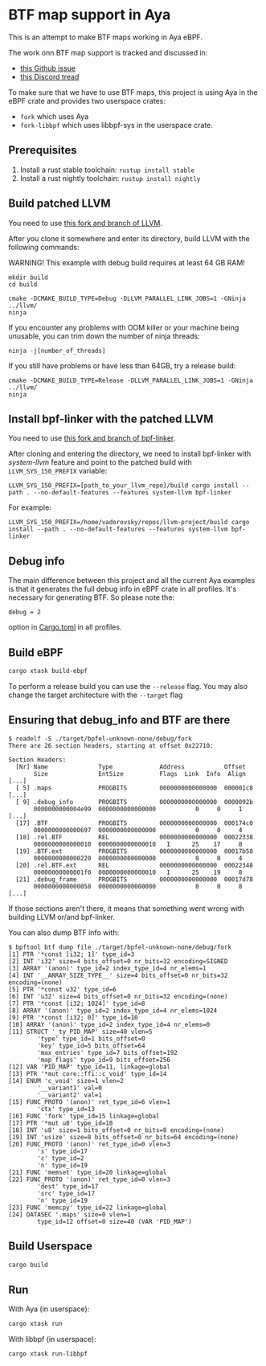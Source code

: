 # BTF map support in Aya

This is an attempt to make BTF maps working in Aya eBPF.

The work onn BTF map support is tracked and discussed in:

* [this Github issue](https://github.com/aya-rs/aya/issues/351)
* [this Discord tread](https://discord.com/channels/855676609003651072/1026937450624450652)

To make sure that we have to use BTF maps, this project is using Aya in the
eBPF crate and provides two userspace crates:

* `fork` which uses Aya
* `fork-libbpf` which uses libbpf-sys in the userspace crate.

## Prerequisites

1. Install a rust stable toolchain: `rustup install stable`
1. Install a rust nightly toolchain: `rustup install nightly`

## Build patched LLVM

You need to use [this fork and branch of LLVM](https://github.com/dave-tucker/llvm-project/tree/btfdebug-segfault).

After you clone it somewhere and enter its directory, build LLVM with the
following commands:

WARNING! This example with debug build requires at least 64 GB RAM!

```
mkdir build
cd build

cmake -DCMAKE_BUILD_TYPE=Debug -DLLVM_PARALLEL_LINK_JOBS=1 -GNinja ../llvm/
ninja
```

If you encounter any problems with OOM killer or your machine being unusable,
you can trim down the number of ninja threads:

```
ninja -j[number_of_threads]
```

If you still have problems or have less than 64GB, try a release build:

```
cmake -DCMAKE_BUILD_TYPE=Release -DLLVM_PARALLEL_LINK_JOBS=1 -GNinja ../llvm/
ninja
```

## Install bpf-linker with the patched LLVM

You need to use [this fork and branch of bpf-linker](https://github.com/dave-tucker/bpf-linker/tree/bpf-v2).

After cloning and entering the directory, we need to install bpf-linker with
*system-llvm* feature and point to the patched build with `LLVM_SYS_150_PREFIX`
variable:

```
LLVM_SYS_150_PREFIX=[path_to_your_llvm_repo]/build cargo install --path . --no-default-features --features system-llvm bpf-linker
```

For example:

```
LLVM_SYS_150_PREFIX=/home/vadorovsky/repos/llvm-project/build cargo install --path . --no-default-features --features system-llvm bpf-linker
```

## Debug info

The main difference between this project and all the current Aya examples is
that it generates the full debug info in eBPF crate in all profiles. It's
necessary for generating BTF. So please note the:

```
debug = 2
```

option in [Cargo.toml](https://github.com/vadorovsky/aya-btf-maps/blob/main/fork-ebpf/Cargo.toml)
in all profiles.

## Build eBPF

```bash
cargo xtask build-ebpf
```

To perform a release build you can use the `--release` flag.
You may also change the target architecture with the `--target` flag

## Ensuring that debug_info and BTF are there

```
$ readelf -S ./target/bpfel-unknown-none/debug/fork
There are 26 section headers, starting at offset 0x22710:

Section Headers:
  [Nr] Name              Type             Address           Offset
       Size              EntSize          Flags  Link  Info  Align
[...]
  [ 5] .maps             PROGBITS         0000000000000000  000001c8
[...]
  [ 9] .debug_info       PROGBITS         0000000000000000  0000092b
       0000000000004e99  0000000000000000           0     0     1
[...]
  [17] .BTF              PROGBITS         0000000000000000  000174c0
       0000000000000697  0000000000000000           0     0     4
  [18] .rel.BTF          REL              0000000000000000  00022338
       0000000000000010  0000000000000010   I      25    17     8
  [19] .BTF.ext          PROGBITS         0000000000000000  00017b58
       0000000000000220  0000000000000000           0     0     4
  [20] .rel.BTF.ext      REL              0000000000000000  00022348
       00000000000001f0  0000000000000010   I      25    19     8
  [21] .debug_frame      PROGBITS         0000000000000000  00017d78
       0000000000000058  0000000000000000           0     0     8
[...]
```

If those sections aren't there, it means that something went wrong with building
LLVM or/and bpf-linker.

You can also dump BTF info with:

```
$ bpftool btf dump file ./target/bpfel-unknown-none/debug/fork
[1] PTR '*const [i32; 1]' type_id=3
[2] INT 'i32' size=4 bits_offset=0 nr_bits=32 encoding=SIGNED
[3] ARRAY '(anon)' type_id=2 index_type_id=4 nr_elems=1
[4] INT '__ARRAY_SIZE_TYPE__' size=4 bits_offset=0 nr_bits=32 encoding=(none)
[5] PTR '*const u32' type_id=6
[6] INT 'u32' size=4 bits_offset=0 nr_bits=32 encoding=(none)
[7] PTR '*const [i32; 1024]' type_id=8
[8] ARRAY '(anon)' type_id=2 index_type_id=4 nr_elems=1024
[9] PTR '*const [i32; 0]' type_id=10
[10] ARRAY '(anon)' type_id=2 index_type_id=4 nr_elems=0
[11] STRUCT '_ty_PID_MAP' size=40 vlen=5
        'type' type_id=1 bits_offset=0
        'key' type_id=5 bits_offset=64
        'max_entries' type_id=7 bits_offset=192
        'map_flags' type_id=9 bits_offset=256
[12] VAR 'PID_MAP' type_id=11, linkage=global
[13] PTR '*mut core::ffi::c_void' type_id=14
[14] ENUM 'c_void' size=1 vlen=2
        '__variant1' val=0
        '__variant2' val=1
[15] FUNC_PROTO '(anon)' ret_type_id=6 vlen=1
        'ctx' type_id=13
[16] FUNC 'fork' type_id=15 linkage=global
[17] PTR '*mut u8' type_id=18
[18] INT 'u8' size=1 bits_offset=0 nr_bits=8 encoding=(none)
[19] INT 'usize' size=8 bits_offset=0 nr_bits=64 encoding=(none)
[20] FUNC_PROTO '(anon)' ret_type_id=0 vlen=3
        's' type_id=17
        'c' type_id=2
        'n' type_id=19
[21] FUNC 'memset' type_id=20 linkage=global
[22] FUNC_PROTO '(anon)' ret_type_id=0 vlen=3
        'dest' type_id=17
        'src' type_id=17
        'n' type_id=19
[23] FUNC 'memcpy' type_id=22 linkage=global
[24] DATASEC '.maps' size=0 vlen=1
        type_id=12 offset=0 size=40 (VAR 'PID_MAP')
```

## Build Userspace

```bash
cargo build
```

## Run

With Aya (in userspace):

```bash
cargo xtask run
```

With libbpf (in userspace):

```bash
cargo xtask run-libbpf
```
